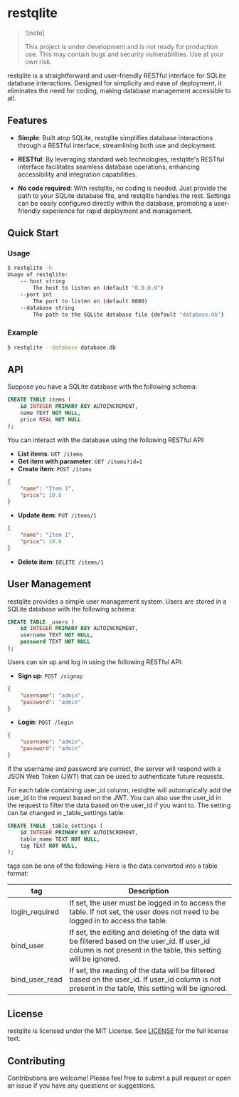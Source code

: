 # restqlite

> ![note]
>
> This project is under development and is not ready for production use. This may contain bugs and security vulnerabilities. Use at your own risk.

restqlite is a straightforward and user-friendly RESTful interface for SQLite database interactions. Designed for simplicity and ease of deployment, it eliminates the need for coding, making database management accessible to all.

## Features

- **Simple**: Built atop SQLite, restqlite simplifies database interactions through a RESTful interface, streamlining both use and deployment.

- **RESTful**: By leveraging standard web technologies, restqlite's RESTful interface facilitates seamless database operations, enhancing accessibility and integration capabilities.

- **No code required**: With restqlite, no coding is needed. Just provide the path to your SQLite database file, and restqlite handles the rest. Settings can be easily configured directly within the database, promoting a user-friendly experience for rapid deployment and management.


## Quick Start

### Usage

```bash
$ restqlite -h
Usage of restqlite:
    -- host string
        The host to listen on (default "0.0.0.0")
    --port int
        The port to listen on (default 8080)
    --database string
        The path to the SQLite database file (default "database.db")
```

### Example

```bash
$ restqlite --database database.db
```

## API

Suppose you have a SQLite database with the following schema:

```sql
CREATE TABLE items (
    id INTEGER PRIMARY KEY AUTOINCREMENT,
    name TEXT NOT NULL,
    price REAL NOT NULL
);
```

You can interact with the database using the following RESTful API:

- **List items**: `GET /items`
- **Get item with parameter**: `GET /items?id=1`
- **Create item**: `POST /items`

```json
{
    "name": "Item 1",
    "price": 10.0
}
```

- **Update item**: `PUT /items/1`

```json
{
    "name": "Item 1",
    "price": 20.0
}
```

- **Delete item**: `DELETE /items/1`

## User Management

restqlite provides a simple user management system. Users are stored in a SQLite database with the following schema:

```sql
CREATE TABLE _users (
    id INTEGER PRIMARY KEY AUTOINCREMENT,
    username TEXT NOT NULL,
    password TEXT NOT NULL
);
```

Users can sin up and log in using the following RESTful API:

- **Sign up**: `POST /signup`

```json
{
    "username": "admin",
    "password": "admin"
}
```

- **Login**: `POST /login`

```json
{
    "username": "admin",
    "password": "admin"
}
```

If the username and password are correct, the server will respond with a JSON Web Token (JWT) that can be used to authenticate future requests.

For each table containing user_id column, restqlite will automatically add the user_id to the request based on the JWT.
You can also use the user_id in the request to filter the data based on the user_id if you want to. The setting can be changed in _table_settings table.

```sql
CREATE TABLE _table_settings (
    id INTEGER PRIMARY KEY AUTOINCREMENT,
    table_name TEXT NOT NULL,
    tag TEXT NOT NULL,
);
```

tags can be one of the following:
Here is the data converted into a table format:

| tag         | Description                                                                                                    |
|-----------------|----------------------------------------------------------------------------------------------------------------|
| login_required  | If set, the user must be logged in to access the table. If not set, the user does not need to be logged in to access the table. |
| bind_user       | If set, the editing and deleting of the data will be filtered based on the user_id. If user_id column is not present in the table, this setting will be ignored. |
| bind_user_read  | If set, the reading of the data will be filtered based on the user_id. If user_id column is not present in the table, this setting will be ignored. |

## License

restqlite is licensed under the MIT License. See [LICENSE](LICENSE) for the full license text.

## Contributing

Contributions are welcome! Please feel free to submit a pull request or open an issue if you have any questions or suggestions.
